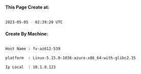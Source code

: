 
   
#### This Page Create at:

```bash

2023-05-05 - 02:39:20 UTC

```

#### Create By Machine:

```bash

Host Name : fv-az612-539

platform  : Linux-5.15.0-1036-azure-x86_64-with-glibc2.35

Ip Local  : 10.1.0.123

```

